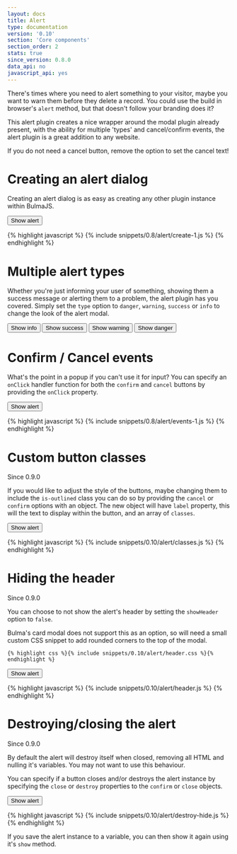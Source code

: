 ```yaml
---
layout: docs
title: Alert
type: documentation
version: '0.10'
section: 'Core components'
section_order: 2
stats: true
since_version: 0.8.0
data_api: no
javascript_api: yes
---
```


There's times where you need to alert something to your visitor, maybe you want to warn them before they delete a record. You could use the build in browser's `alert` method, but that doesn't follow your branding does it?

This alert plugin creates a nice wrapper around the modal plugin already present, with the ability for multiple 'types' and cancel/confirm events, the alert plugin is a great addition to any website.

If you do not need a cancel button, remove the option to set the cancel text!

# Creating an alert dialog
Creating an alert dialog is as easy as creating any other plugin instance within BulmaJS.
<div class="code-example">
    <button id="example-alert-button-1" class="button is-primary">Show alert</button>
</div>

<script>
    document.querySelector('#example-alert-button-1').addEventListener('click', function(e) {
        Bulma.create('alert', {
            type: 'danger',
            title: 'This is an alert!',
            body: 'Ooohh what button you gonna click?',
            confirm: 'Confirm it!',
            cancel: 'Maybe not'
        });
    });
</script>

{% highlight javascript %}
{% include snippets/0.8/alert/create-1.js %}
{% endhighlight %}

# Multiple alert types
Whether you're just informing your user of something, showing them a success message or alerting them to a problem, the alert plugin has you covered. Simply set the `type` option to `danger`, `warning`, `success` or `info` to change the look of the alert modal.

<div class="code-example">
    <button id="example-alert-button-2" class="button is-info">Show info</button>
    <button id="example-alert-button-3" class="button is-success">Show success</button>
    <button id="example-alert-button-4" class="button is-warning">Show warning</button>
    <button id="example-alert-button-5" class="button is-danger">Show danger</button>
</div>

<script>
    document.querySelector('#example-alert-button-2').addEventListener('click', function(e) {
        Bulma.create('alert', {
            type: 'info',
            title: 'This is an alert!',
            body: 'Ooohh what button you gonna click?',
            confirm: 'Confirm it!',
            cancel: 'Maybe not'
        });
    });

    document.querySelector('#example-alert-button-3').addEventListener('click', function(e) {
        Bulma.create('alert', {
            type: 'success',
            title: 'This is an alert!',
            body: 'Ooohh what button you gonna click?',
            confirm: 'Confirm it!',
            cancel: 'Maybe not'
        });
    });

    document.querySelector('#example-alert-button-4').addEventListener('click', function(e) {
        Bulma.create('alert', {
            type: 'warning',
            title: 'This is an alert!',
            body: 'Ooohh what button you gonna click?',
            confirm: 'Confirm it!',
            cancel: 'Maybe not'
        });
    });

    document.querySelector('#example-alert-button-5').addEventListener('click', function(e) {
        Bulma.create('alert', {
            type: 'danger',
            title: 'This is an alert!',
            body: 'Ooohh what button you gonna click?',
            confirm: 'Confirm it!',
            cancel: 'Maybe not'
        });
    });
</script>

# Confirm / Cancel events
What's the point in a popup if you can't use it for input? You can specify an `onClick` handler function for both the `confirm` and `cancel` buttons by providing the `onClick` property.

<div class="code-example">
    <button id="example-alert-button-6" class="button is-primary">Show alert</button>
</div>

<script>
    document.querySelector('#example-alert-button-6').addEventListener('click', function(e) {
        Bulma.create('alert', {
            type: 'danger',
            title: 'This is an alert!',
            body: 'Ooohh what button you gonna click?',
            confirm: {
                label: 'Confirm!',
                onClick: function() {
                    Bulma.create('alert', {
                        title: 'Confirmed',
                        body: 'You clicked confirm!'
                    });
                },
            },
            cancel: {
                label: 'Cancel!',
                onClick: function() {
                    Bulma.create('alert', {
                        title: 'Cancelled',
                        body: 'You clicked cancel!'
                    });
                }
            }
        });
    });
</script>

{% highlight javascript %}
{% include snippets/0.8/alert/events-1.js %}
{% endhighlight %}

# Custom button classes

<div class="tags has-addons">
    <span class="tag is-success">Since</span>
    <span class="tag">0.9.0</span>
</div>

If you would like to adjust the style of the buttons, maybe changing them to include the `is-outlined` class you can do so by providing the `cancel` or `confirm` options with an object. The new object will have `label` property, this will the text to display within the button, and an array of `classes`.

<div class="code-example">
    <button id="example-alert-button-8" class="button is-primary">Show alert</button>
</div>

<script>
    document.querySelector('#example-alert-button-8').addEventListener('click', function(e) {
        Bulma.create('alert', {
            type: 'danger',
            title: 'Ooooo custom',
            body: 'Classes...',
            confirm: {
                label: 'Awesome',
                classes: ['is-outlined']
            },
            cancel: {
                label: 'See',
                classes: ['is-primary', 'is-rounded']
            }
        });
    });
</script>

{% highlight javascript %}
{% include snippets/0.10/alert/classes.js %}
{% endhighlight %}

# Hiding the header

<div class="tags has-addons">
    <span class="tag is-success">Since</span>
    <span class="tag">0.9.0</span>
</div>

You can choose to not show the alert's header by setting the `showHeader` option to `false`.

<div class="notification is-info">
    Bulma's card modal does not support this as an option, so will need a small custom CSS snippet to add rounded corners to the top of the modal.
    
    {% highlight css %}{% include snippets/0.10/alert/header.css %}{% endhighlight %}
</div>

<div class="code-example">
    <button id="example-alert-button-7" class="button is-primary">Show alert</button>
</div>

<script>
    document.querySelector('#example-alert-button-7').addEventListener('click', function(e) {
        Bulma.create('alert', {
            type: 'danger',
            body: 'See no header',
            confirm: 'Awesome!',
            showHeader: false
        });
    });
</script>

{% highlight javascript %}
{% include snippets/0.10/alert/header.js %}
{% endhighlight %}

# Destroying/closing the alert

<div class="tags has-addons">
    <span class="tag is-success">Since</span>
    <span class="tag">0.9.0</span>
</div>

By default the alert will destroy itself when closed, removing all HTML and nulling it's variables. You may not want to use this behaviour.

You can specify if a button closes and/or destroys the alert instance by specifying the `close` or `destroy` properties to the `confirm` or `close` objects.

<div class="code-example">
    <button id="example-alert-button-9" class="button is-primary">Show alert</button>
</div>

<script>
    document.querySelector('#example-alert-button-9').addEventListener('click', function(e) {
        Bulma.create('alert', {
            type: 'danger',
            title: 'Alert',
            body: 'Try clicking the buttons!',
            confirm: {
                label: 'Close but do not destroy',
                destroy: false
            },
            cancel: {
                label: 'Do nothing!',
                close: false,
                destroy: false
            }
        });
    });
</script>

{% highlight javascript %}
{% include snippets/0.10/alert/destroy-hide.js %}
{% endhighlight %}

If you save the alert instance to a variable, you can then show it again using it's `show` method.